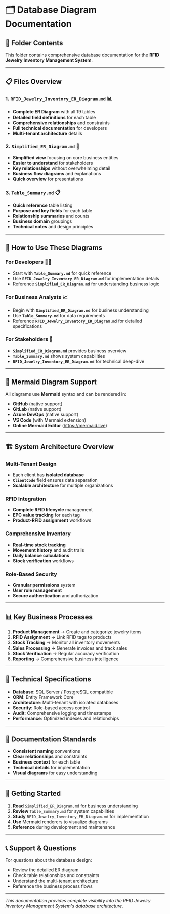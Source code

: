 # 🗂️ Database Diagram Documentation

## 📁 Folder Contents

This folder contains comprehensive database documentation for the **RFID Jewelry Inventory Management System**.

---

## 📋 Files Overview

### 1. **`RFID_Jewelry_Inventory_ER_Diagram.md`** 📊
- **Complete ER Diagram** with all 19 tables
- **Detailed field definitions** for each table
- **Comprehensive relationships** and constraints
- **Full technical documentation** for developers
- **Multi-tenant architecture** details

### 2. **`Simplified_ER_Diagram.md`** 🎯
- **Simplified view** focusing on core business entities
- **Easier to understand** for stakeholders
- **Key relationships** without overwhelming detail
- **Business flow diagrams** and explanations
- **Quick overview** for presentations

### 3. **`Table_Summary.md`** 📋
- **Quick reference** table listing
- **Purpose and key fields** for each table
- **Relationship summaries** and counts
- **Business domain** groupings
- **Technical notes** and design principles

---

## 🎯 **How to Use These Diagrams**

### **For Developers** 👨‍💻
- Start with **`Table_Summary.md`** for quick reference
- Use **`RFID_Jewelry_Inventory_ER_Diagram.md`** for implementation details
- Reference **`Simplified_ER_Diagram.md`** for understanding business logic

### **For Business Analysts** 📈
- Begin with **`Simplified_ER_Diagram.md`** for business understanding
- Use **`Table_Summary.md`** for data requirements
- Reference **`RFID_Jewelry_Inventory_ER_Diagram.md`** for detailed specifications

### **For Stakeholders** 👥
- **`Simplified_ER_Diagram.md`** provides business overview
- **`Table_Summary.md`** shows system capabilities
- **`RFID_Jewelry_Inventory_ER_Diagram.md`** for technical deep-dive

---

## 🔗 **Mermaid Diagram Support**

All diagrams use **Mermaid** syntax and can be rendered in:

- **GitHub** (native support)
- **GitLab** (native support)
- **Azure DevOps** (native support)
- **VS Code** (with Mermaid extension)
- **Online Mermaid Editor** (https://mermaid.live)

---

## 🏗️ **System Architecture Overview**

### **Multi-Tenant Design**
- Each client has **isolated database**
- **`ClientCode`** field ensures data separation
- **Scalable architecture** for multiple organizations

### **RFID Integration**
- **Complete RFID lifecycle** management
- **EPC value tracking** for each tag
- **Product-RFID assignment** workflows

### **Comprehensive Inventory**
- **Real-time stock tracking**
- **Movement history** and audit trails
- **Daily balance calculations**
- **Stock verification** workflows

### **Role-Based Security**
- **Granular permissions** system
- **User role management**
- **Secure authentication** and authorization

---

## 📊 **Key Business Processes**

1. **Product Management** → Create and categorize jewelry items
2. **RFID Assignment** → Link RFID tags to products
3. **Stock Tracking** → Monitor all inventory movements
4. **Sales Processing** → Generate invoices and track sales
5. **Stock Verification** → Regular accuracy verification
6. **Reporting** → Comprehensive business intelligence

---

## 🔧 **Technical Specifications**

- **Database**: SQL Server / PostgreSQL compatible
- **ORM**: Entity Framework Core
- **Architecture**: Multi-tenant with isolated databases
- **Security**: Role-based access control
- **Audit**: Comprehensive logging and timestamps
- **Performance**: Optimized indexes and relationships

---

## 📝 **Documentation Standards**

- **Consistent naming** conventions
- **Clear relationships** and constraints
- **Business context** for each table
- **Technical details** for implementation
- **Visual diagrams** for easy understanding

---

## 🚀 **Getting Started**

1. **Read** `Simplified_ER_Diagram.md` for business understanding
2. **Review** `Table_Summary.md` for system capabilities
3. **Study** `RFID_Jewelry_Inventory_ER_Diagram.md` for implementation
4. **Use** Mermaid renderers to visualize diagrams
5. **Reference** during development and maintenance

---

## 📞 **Support & Questions**

For questions about the database design:
- Review the detailed ER diagram
- Check table relationships and constraints
- Understand the multi-tenant architecture
- Reference the business process flows

---

*This documentation provides complete visibility into the RFID Jewelry Inventory Management System's database architecture.*
